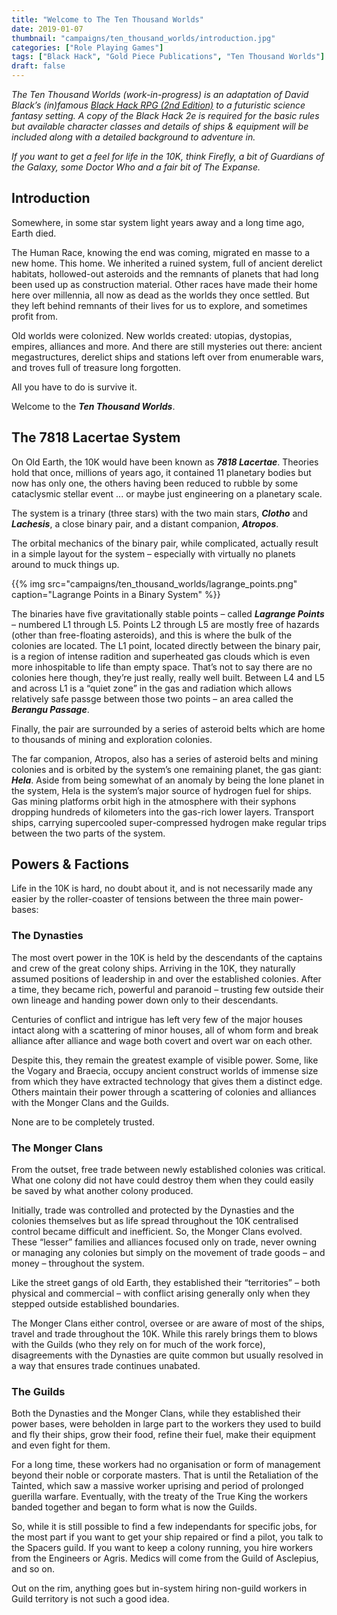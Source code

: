 ```yaml
---
title: "Welcome to The Ten Thousand Worlds"
date: 2019-01-07
thumbnail: "campaigns/ten_thousand_worlds/introduction.jpg"
categories: ["Role Playing Games"]
tags: ["Black Hack", "Gold Piece Publications", "Ten Thousand Worlds"]
draft: false
---
```


_The Ten Thousand Worlds (work-in-progress) is an adaptation of David Black’s (in)famous [Black Hack RPG (2nd Edition)](https://www.drivethrurpg.com/product/255088/The-Black-Hack-Second-Edition) to a futuristic science fantasy setting. A copy of the Black Hack 2e is required for the basic rules but available character classes and details of ships & equipment will be included along with a detailed background to adventure in._

_If you want to get a feel for life in the 10K, think Firefly, a bit of Guardians of the Galaxy, some Doctor Who and a fair bit of The Expanse._

## Introduction

Somewhere, in some star system light years away and a long time ago, Earth died.

The Human Race, knowing the end was coming, migrated en masse to a new home. This home. We inherited a ruined system, full of ancient derelict habitats, hollowed-out asteroids and the remnants of planets that had long been used up as construction material. Other races have made their home here over millennia, all now as dead as the worlds they once settled. But they left behind remnants of their lives for us to explore, and sometimes profit from.

Old worlds were colonized. New worlds created: utopias, dystopias, empires, alliances and more. And there are still mysteries out there: ancient megastructures, derelict ships and stations left over from enumerable wars, and troves full of treasure long forgotten.

All you have to do is survive it.

Welcome to the ***Ten Thousand Worlds***.

## The 7818 Lacertae System

On Old Earth, the 10K would have been known as ***7818 Lacertae***. Theories hold that once, millions of years ago, it contained 11 planetary bodies but now has only one, the others having been reduced to rubble by some cataclysmic stellar event ... or maybe just engineering on a planetary scale.

The system is a trinary (three stars) with the two main stars, ***Clotho*** and ***Lachesis***, a close binary pair, and a distant companion, ***Atropos***.

The orbital mechanics of the binary pair, while complicated, actually result in a simple layout for the system – especially with virtually no planets around to muck things up.

{{% img src="campaigns/ten_thousand_worlds/lagrange_points.png" caption="Lagrange Points in a Binary System" %}}

The binaries have five gravitationally stable points – called ***Lagrange Points*** – numbered L1 through L5. Points L2 through L5 are mostly free of hazards (other than free-floating asteroids), and this is where the bulk of the colonies are located.  The L1 point, located directly between the binary pair, is a region of intense radition and superheated gas clouds which is even more inhospitable to life than empty space. That’s not to say there are no colonies here though, they’re just really, really well built.
Between L4 and L5 and across L1 is a “quiet zone” in the gas and radiation which allows relatively safe passge between those two points – an area called the ***Berangu Passage***.

Finally, the pair are surrounded by a series of asteroid belts which are home to thousands of mining and exploration colonies.

The far companion, Atropos, also has a series of asteroid belts and mining colonies and is orbited by the system’s one remaining planet, the gas giant: ***Hela***. Aside from being somewhat of an anomaly by being the lone planet in the system, Hela is the system’s major source of hydrogen fuel for ships. Gas mining platforms orbit high in the atmosphere with their syphons dropping hundreds of kilometers into the gas-rich lower layers. Transport ships, carrying supercooled super-compressed hydrogen make regular trips between the two parts of the system.

## Powers & Factions

Life in the 10K is hard, no doubt about it, and is not necessarily made any easier by the roller-coaster of tensions between the three main power-bases:

### The Dynasties

The most overt power in the 10K is held by the descendants of the captains and crew of the great colony ships. Arriving in the 10K, they naturally assumed positions of leadership in and over the established colonies. After a time, they became rich, powerful and paranoid – trusting few outside their own lineage and handing power down only to their descendants.

Centuries of conflict and intrigue has left very few of the major houses intact along with a scattering of minor houses, all of whom form and break alliance after alliance and wage both covert and overt war on each other.

Despite this, they remain the greatest example of visible power. Some, like the Vogary and Braecia, occupy ancient construct worlds of immense size from which they have extracted technology that gives them a distinct edge. Others maintain their power through a scattering of colonies and alliances with the Monger Clans and the Guilds.

None are to be completely trusted.

### The Monger Clans

From the outset, free trade between newly established colonies was critical. What one colony did not have could destroy them when they could easily be saved by what another colony produced.

Initially, trade was controlled and protected by the Dynasties and the colonies themselves but as life spread throughout the 10K centralised control became difficult and inefficient. So, the Monger Clans evolved. These “lesser” families and alliances focused only on trade, never owning or managing any colonies but simply on the movement of trade goods – and money – throughout the system.

Like the street gangs of old Earth, they established their “territories” – both physical and commercial – with conflict arising generally only when they stepped outside established boundaries.

The Monger Clans either control, oversee or are aware of most of the ships, travel and trade throughout the 10K. While this rarely brings them to blows with the Guilds (who they rely on for much of the work force), disagreements with the Dynasties are quite common but usually resolved in a way that ensures trade continues unabated.

### The Guilds

Both the Dynasties and the Monger Clans, while they established their power bases, were beholden in large part to the workers they used to build and fly their ships, grow their food, refine their fuel, make their equipment and even fight for them.

For a long time, these workers had no organisation or form of management beyond their noble or corporate masters. That is until the Retaliation of the Tainted, which saw a massive worker uprising and period of prolonged guerilla warfare. Eventually, with the treaty of the True King the workers banded together and began to form what is now the Guilds.

So, while it is still possible to find a few independants for specific jobs, for the most part if you want to get your ship repaired or find a pilot, you talk to the Spacers guild. If you want to keep a colony running, you hire workers from the Engineers or Agris. Medics will come from the Guild of Asclepius, and so on.

Out on the rim, anything goes but in-system hiring non-guild workers in Guild territory is not such a good idea.